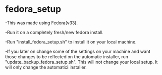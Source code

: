 # fedora_setup
-This was made using Fedora(v33).

-Run it on a completely fresh/new fedora install.

-Run "install_fedora_setup.sh" to install it on your local machine.

-If you later on change some of the settings on your machine and want those changes to be reflected on the automatic installer, run "update_backup_fedora_setup.sh". This will not change your local setup. It will only change the automatici installer.
